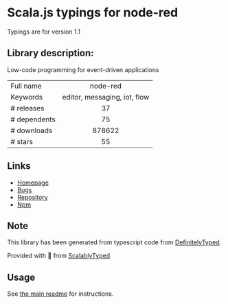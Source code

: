 
# Scala.js typings for node-red

Typings are for version 1.1

## Library description:
Low-code programming for event-driven applications

|                    |                 |
| ------------------ | :-------------: |
| Full name          | node-red |
| Keywords           | editor, messaging, iot, flow |
| # releases         | 37 |
| # dependents       | 75 |
| # downloads        | 878622 |
| # stars            | 55 |

## Links
- [Homepage](http://nodered.org)
- [Bugs](https://github.com/node-red/node-red/issues)
- [Repository](https://github.com/node-red/node-red)
- [Npm](https://www.npmjs.com/package/node-red)
    


## Note
This library has been generated from typescript code from [DefinitelyTyped](https://definitelytyped.org).

Provided with :purple_heart: from [ScalablyTyped](https://github.com/oyvindberg/ScalablyTyped)

## Usage
See [the main readme](../../readme.md) for instructions.


